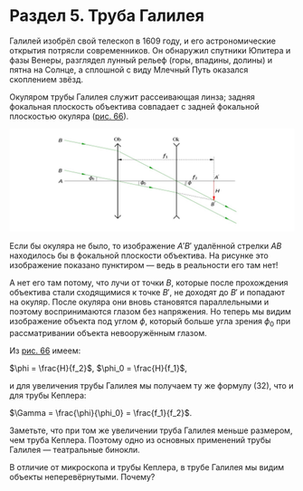 # Раздел 5.  Труба Галилея
Галилей изобрёл свой телескоп в 1609 году, и его астрономические открытия потрясли современников. Он обнаружил спутники Юпитера и фазы Венеры, разглядел лунный рельеф (горы, впадины, долины) и пятна на Солнце, а сплошной с виду Млечный Путь оказался скоплением звёзд.

Окуляром трубы Галилея служит рассеивающая линза; задняя фокальная плоскость объектива совпадает с задней фокальной плоскостью окуляра ([рис. 66](/image/Рисунок66.jpg)).

![рис. 66](/image/Рисунок66.jpg)

Если бы окуляра не было, то изображение $A'B'$ удалённой стрелки $AB$ находилось бы в фокальной плоскости объектива. На рисунке это изображение показано пунктиром — ведь в реальности его там нет!

А нет его там потому, что лучи от точки $B$, которые после прохождения объектива стали сходящимися к точке $B'$, не доходят до $B'$ и попадают на окуляр. После окуляра они вновь становятся параллельными и поэтому воспринимаются глазом без напряжения. Но теперь мы видим изображение объекта под углом $\phi$, который больше угла зрения $\phi_0$ при рассматривании объекта невооружённым глазом.

Из [рис. 66](/image/Рисунок66.jpg) имеем:

$\phi = \frac{H}{f_2}$, $\phi_0 = \frac{H}{f_1}$,

и для увеличения трубы Галилея мы получаем ту же формулу (32), что и для трубы Кеплера:

$\Gamma = \frac{\phi}{\phi_0} = \frac{f_1}{f_2}$.

Заметьте, что при том же увеличении труба Галилея меньше размером, чем труба Кеплера. Поэтому одно из основных применений трубы Галилея — театральные бинокли.

В отличие от микроскопа и трубы Кеплера, в трубе Галилея мы видим объекты неперевёрнутыми. Почему?
